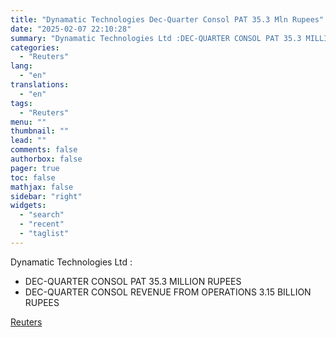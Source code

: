 ```yaml
---
title: "Dynamatic Technologies Dec-Quarter Consol PAT 35.3 Mln Rupees"
date: "2025-02-07 22:10:28"
summary: "Dynamatic Technologies Ltd :DEC-QUARTER CONSOL PAT 35.3 MILLION RUPEESDEC-QUARTER CONSOL REVENUE FROM OPERATIONS 3.15 BILLION RUPEES"
categories:
  - "Reuters"
lang:
  - "en"
translations:
  - "en"
tags:
  - "Reuters"
menu: ""
thumbnail: ""
lead: ""
comments: false
authorbox: false
pager: true
toc: false
mathjax: false
sidebar: "right"
widgets:
  - "search"
  - "recent"
  - "taglist"
---
```


Dynamatic Technologies Ltd :

* DEC-QUARTER CONSOL PAT 35.3 MILLION RUPEES
* DEC-QUARTER CONSOL REVENUE FROM OPERATIONS 3.15 BILLION RUPEES

[Reuters](https://www.tradingview.com/news/reuters.com,2025:newsml_FWN3OY1EW:0-dynamatic-technologies-dec-quarter-consol-pat-35-3-mln-rupees/)
